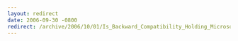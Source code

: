 ```yaml
---
layout: redirect
date: 2006-09-30 -0800
redirect: /archive/2006/10/01/Is_Backward_Compatibility_Holding_Microsoft_Back.aspx/
---
```

